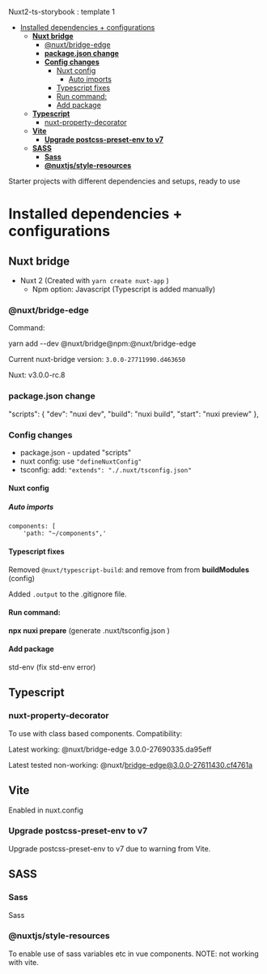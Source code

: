 Nuxt2-ts-storybook : template 1

- [Installed dependencies + configurations](#installed-dependencies--configurations)
  - [**Nuxt bridge**](#nuxt-bridge)
    - [@nuxt/bridge-edge](#nuxtbridge-edge)
    - [**package.json change**](#packagejson-change)
    - [**Config changes**](#config-changes)
      - [Nuxt config](#nuxt-config)
        - [Auto imports](#auto-imports)
      - [Typescript fixes](#typescript-fixes)
      - [Run command:](#run-command)
      - [Add package](#add-package)
  - [**Typescript**](#typescript)
    - [nuxt-property-decorator](#nuxt-property-decorator)
  - [**Vite**](#vite)
    - [**Upgrade postcss-preset-env to v7**](#upgrade-postcss-preset-env-to-v7)
  - [**SASS**](#sass)
    - [**Sass**](#sass-1)
    - [**@nuxtjs/style-resources**](#nuxtjsstyle-resources)

Starter projects with different dependencies and setups, ready to use

# Installed dependencies + configurations

## **Nuxt bridge**

- Nuxt 2 (Created with `yarn create nuxt-app` )
  - Npm option: Javascript (Typescript is added manually)

### @nuxt/bridge-edge

Command:

yarn add --dev @nuxt/bridge@npm:@nuxt/bridge-edge

Current nuxt-bridge version: `3.0.0-27711990.d463650`

Nuxt: v3.0.0-rc.8

### **package.json change**

"scripts": {
"dev": "nuxi dev",
"build": "nuxi build",
"start": "nuxi preview"
},

### **Config changes**

- package.json - updated "scripts"
- nuxt config: use `"defineNuxtConfig"`
- tsconfig: add: `"extends": "./.nuxt/tsconfig.json"`

#### Nuxt config

##### Auto imports

```text
components: [
    'path: "~/components",'
```

#### Typescript fixes

Removed `@nuxt/typescript-build`:  and remove from from **buildModules** (config)

Added `.output` to the .gitignore file.

#### Run command:
**npx nuxi prepare** (generate .nuxt/tsconfig.json )

#### Add package
std-env (fix std-env error)

## **Typescript**

### nuxt-property-decorator

To use with class based components.
Compatibility:

Latest working: @nuxt/bridge-edge 3.0.0-27690335.da95eff

Latest tested non-working: @nuxt/bridge-edge@3.0.0-27611430.cf4761a

## **Vite**

Enabled in nuxt.config
### **Upgrade postcss-preset-env to v7**

Upgrade postcss-preset-env to v7 due to warning from Vite.


## **SASS**

### **Sass**

Sass

### **@nuxtjs/style-resources**

To enable use of sass variables etc in vue components.
NOTE: not working with vite.
